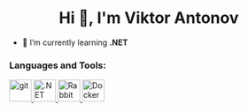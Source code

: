<h1 align="center">Hi 👋, I'm Viktor Antonov</h1>

- 🌱 I’m currently learning **.NET**

<h3 align="left">Languages and Tools:</h3>
<p align="left"> 
  <a href="https://git-scm.com/" target="_blank" rel="noreferrer"> <img src="https://www.vectorlogo.zone/logos/git-scm/git-scm-icon.svg" alt="git" width="40" height="40"/>
  <a href="https://dotnet.microsoft.com/" target="_blank" rel="noreferrer"> <img src="https://raw.githubusercontent.com/dotnet/brand/main/logo/dotnet-logo.svg" alt=".NET" width="40" height="40"/>
  <a href="https://www.rabbitmq.com/" target="_blank" rel="noreferrer"> <img src="https://www.vectorlogo.zone/logos/rabbitmq/rabbitmq-icon.svg" alt="RabbitMQ" width="40" height="40"/>
  <a href="https://www.docker.com/" target="_blank" rel="noreferrer"> <img src="https://www.vectorlogo.zone/logos/docker/docker-tile.svg" alt="Docker" width="40" height="40"/>
</p>
